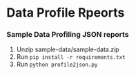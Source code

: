 # Data Profile Rpeorts
### Sample Data Profiling JSON reports
1. Unzip sample-data/sample-data.zip
2. Run `pip install -r requirements.txt`
3. Run `python profile2json.py`